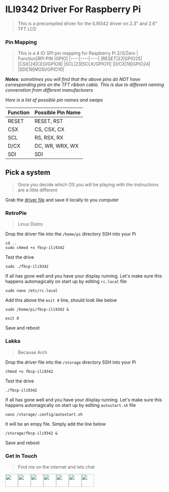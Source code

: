# ILI9342 Driver For Raspberry Pi
> This is a precompiled driver for the ILI9342 driver on 2.3" and 2.6" TFT LCD



### Pin Mapping
> This is a 4 IO SPI pin mapping for Raspberry Pi 2/3/Zero
| Function|RPI PIN |GPIO|
|----|----|----|
|RESET|22|GPIO25|
|CSX|24|CEO/GPIO8|
|SCL|23|SCLK/GPIO11|
|D/CX|18|GPIO24|
|SDI|19|MOSI/GPIO10|

***Notes**: sometimes you will find that the above pins do NOT have corresponding pins on the TFT ribbon cable. This is due to different naming convenstion from different manufacturers*

*Here is a list of possible pin names and swaps*

| Function|Possible Pin Name|
|----|----|
|RESET|RESET, RST|
|CSX|CS, CSX, CX|
|SCL|RS, RSX, RX|
|D/CX|DC, WR, WRX, WX|
|SDI|SDI|

## Pick a system
> Once you decide which OS you will be playing with the instructions are a little different

Grab the [driver file](fbcp-ili9342) and save it locally to you computer

### RetroPie
> Linux Distro

Drop the driver file into the ```/home/pi``` directory
SSH into your Pi

```shell
cd ..
sudo chmod +x fbcp-ili9342
```
Test the drive
```shell
sudo ./fbcp-ili9342
```
If all has gone well and you have your display running. Let's make sure this happens automagically on start up by editing ```rc.local``` file

```shell
sudo nano /etc/rc.local
```

Add this above the ```exit 0``` line, should look like below
```shell
sudo /home/pi/fbcp-ili9342 &

exit 0
```

Save and reboot

### Lakka
> Because Arch

Drop the driver file into the ```/storage``` directory
SSH into your Pi

```
chmod +x fbcp-ili9342
```

Test the drive
```shell
./fbcp-ili9342
```

If all has gone well and you have your display running. Let's make sure this happens automagically on start up by editing ```autostart.sh``` file

```shell
nano /storage/.config/autostart.sh
```

It will be an empy file. Simply add the line below
```shell
/storage/fbcp-ili9342 &
```

Save and reboot

### Get In Touch
> Find me on the internet and lets chat

[<img src="https://raw.githubusercontent.com/wiki/GameboyZero/GabozePocaio/images/icons/github.png" width="40px">](https://github.com/32teeth)[<img src="https://raw.githubusercontent.com/wiki/GameboyZero/GabozePocaio/images/icons/instagram.png" width="40px">](https://www.instagram.com/thirtytwoteeth/)[<img src="https://raw.githubusercontent.com/wiki/GameboyZero/GabozePocaio/images/icons/messenger.png" width="40px">](https://www.facebook.com/messages/t/32teeth)[<img src="https://raw.githubusercontent.com/wiki/GameboyZero/GabozePocaio/images/icons/twitter.png" width="40px">](https://twitter.com/eugeneyevhen)[<img src="https://raw.githubusercontent.com/wiki/GameboyZero/GabozePocaio/images/icons/youtube.png" width="40px">](https://www.youtube.com/user/32teeth/)[<img src="https://raw.githubusercontent.com/wiki/GameboyZero/GabozePocaio/images/icons/linkedin.png" width="40px">](https://ca.linkedin.com/in/32teeth)[<img src="https://raw.githubusercontent.com/wiki/GameboyZero/GabozePocaio/images/icons/paypal.png" width="40px">](https://www.paypal.com/cgi-bin/webscr?cmd=_s-xclick&hosted_button_id=4CXNRDT39KHBJ)